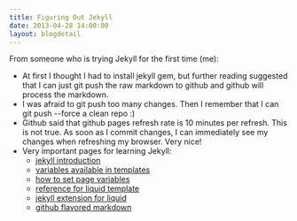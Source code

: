 ```yaml
---
title: Figuring Out Jekyll
date: 2013-04-28 14:00:00
layout: blogdetail
---
```


From someone who is trying Jekyll for the first time (me):
* At first I thought I had to install jekyll gem, but further reading suggested that I can just git push the raw markdown to github and github will process the markdown.
* I was afraid to git push too many changes. Then I remember that I can git push --force a clean repo :)
* Github said that github pages refresh rate is 10 minutes per refresh. This is not true. As soon as I commit changes, I can immediately see my changes when refreshing my browser. Very nice!
* Very important pages for learning Jekyll:
    * [jekyll introduction](http://jekyllbootstrap.com/lessons/jekyll-introduction.html)
    * [variables available in templates](https://github.com/mojombo/jekyll/wiki/Template-Data)
    * [how to set page variables](https://github.com/mojombo/jekyll/wiki/YAML-Front-Matter)
    * [reference for liquid template](https://github.com/shopify/liquid/wiki/liquid-for-designers)
    * [jekyll extension for liquid](https://github.com/mojombo/jekyll/wiki/Liquid-Extensions)
    * [github flavored markdown](https://help.github.com/articles/github-flavored-markdown)
